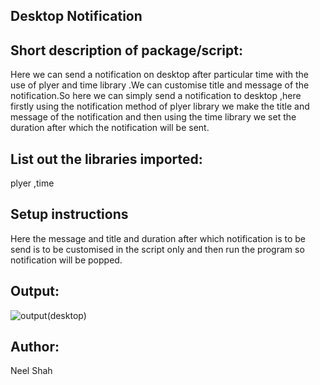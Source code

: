 ## Desktop Notification

## Short description of package/script: 
Here we can send a notification on desktop after particular time with the use of plyer and time library .We can customise title and message of the notification.So here we can simply send a notification to desktop ,here firstly using the notification method of plyer library we make the title and message of the notification and then using the time library we set the duration after which the notification will be sent.

## List out the libraries imported: 
plyer ,time

## Setup instructions
Here the message and title and duration after which notification is to be send is to be customised in the script only and then run the program so notification will be popped.


## Output:
![output(desktop)](https://user-images.githubusercontent.com/71593494/122388764-d40ea500-cf8d-11eb-9043-8a630d3a211b.png)

## Author:
 Neel Shah
